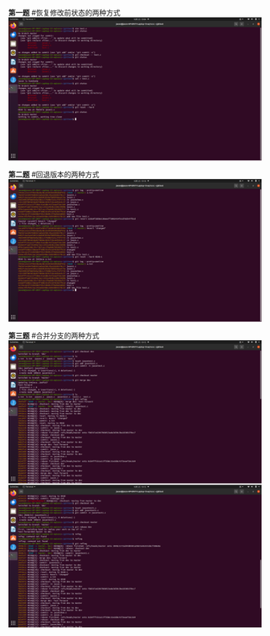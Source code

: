 **第一题**
#恢复修改前状态的两种方式
![question1.png](./question1.png)


**第二题**
#回退版本的两种方式
![question2.png](./question2.png)

**第三题**
#合并分支的两种方式
![question3_1.png](./question3_1.png)
![question3_2.png](./question3_2.png)
